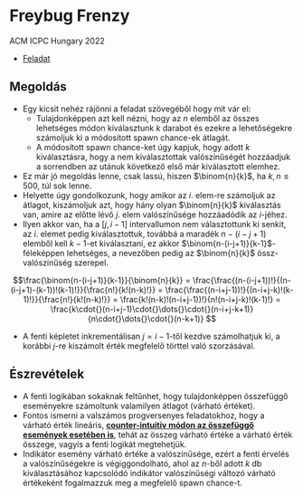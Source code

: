 # Freybug Frenzy

ACM ICPC Hungary 2022

- [Feladat](https://domjudge.cms.inf.elte.hu/public/problems/44/text)

## Megoldás

- Egy kicsit nehéz rájönni a feladat szövegéből hogy mit vár el:
  - Tulajdonképpen azt kell nézni, hogy az $n$ elemből az összes lehetséges módon kiválasztunk $k$ darabot és ezekre a lehetőségekre számoljuk ki a módosított spawn chance-ek átlagát.
  - A módosított spawn chance-ket úgy kapjuk, hogy adott $k$ kiválasztásra, hogy a nem kiválasztottak valószínűségét hozzáadjuk a sorrendben az utánuk következő első már kiválasztott elemhez.
- Ez már jó megoldás lenne, csak lassú, hiszen $\binom{n}{k}$, ha $k,n \leq{} 500$, túl sok lenne.
- Helyette úgy gondolkozunk, hogy amikor az $i$. elem-re számoljuk az átlagot, kiszámoljuk azt, hogy hány olyan $\binom{n}{k}$ kiválasztás van, amire az előtte lévő $j$. elem valószínűsége hozzáadódik az $i$-jéhez.
- Ilyen akkor van, ha a $[j,i-1]$ intervallumon nem választottunk ki senkit, az $i$. elemet pedig kiválasztottuk, továbbá a maradék $n-(i-j+1)$ elemből kell $k-1$-et kiválasztani, ez akkor $\binom{n-(i-j+1)}{k-1}$-féleképpen lehetséges, a nevezőben pedig az $\binom{n}{k}$ össz-valószínűség szerepel.

$$\frac{\binom{n-(i-j+1)}{k-1}}{\binom{n}{k}} = \frac{\frac{(n-(i-j+1))!}{(n-(i-j+1)-(k-1))!(k-1)!}}{\frac{n!}{k!(n-k)!}} = \frac{\frac{(n-i+j-1))!}{(n-i+j-k)!(k-1)!}}{\frac{n!}{k!(n-k)!}} = \frac{k!(n-k)!(n-i+j-1))!}{n!(n-i+j-k)!(k-1)!} = \frac{k\cdot{}(n-i+j-1)\cdot{}\dots{}\cdot{}(n-i+j-k+1)}{n\cdot{}\dots{}\cdot{}(n-k+1)} $$

- A fenti képletet inkrementálisan $j=i-1$-től kezdve számolhatjuk ki, a korábbi $j$-re kiszámolt érték megfelelő törttel való szorzásával.
 
 ## Észrevételek
 
 - A fenti logikában sokaknak feltűnhet, hogy tulajdonképpen összefüggő eseményekre számoltunk valamilyen átlagot (várható értéket).
 - Fontos ismerni a valszámos progversenyes feladatokhoz, hogy a várható érték lineáris, [**counter-intuitív módon az összefüggő események esetében is**](https://brilliant.org/wiki/linearity-of-expectation/), tehát az összeg várható értéke a várható érték összege, vagyis a fenti logikát megtehetjük.
 - Indikátor esemény várható értéke a valószínűsége, ezért a fenti érvelés a valószínűségekre is végiggondolható, ahol az $n$-ből adott $k$ db kiválasztásához kapcsolódó indikátor valószínűségi változó várható értékeként fogalmazzuk meg a megfelelő spawn chance-t.
